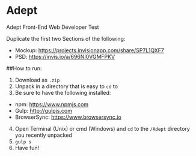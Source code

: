 # Adept
Adept Front-End Web Developer Test

Duplicate the first two Sections of the following:
 - Mockup: https://projects.invisionapp.com/share/SP7L1QXF7
 - PSD: https://invis.io/a/696NI0VGMFPKV

##How to run:
 1. Download as `.zip`
 2. Unpack in a directory that is easy to `cd` to
 3. Be sure to have the following installed:
  - npm: https://www.npmjs.com
  - Gulp: http://gulpjs.com
  - BrowserSync: https://www.browsersync.io
 4. Open Terminal (Unix) or cmd (Windows) and `cd` to the `/Adept` directory you recently unpacked
 5. `gulp s`
 6. Have fun!
